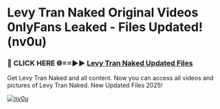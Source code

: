 # Levy Tran Naked Original Videos 0nlyFans Leaked - Files Updated! (nv0u)

<h3>🔴 CLICK HERE 🌐==►► <a href="https://tinyurl.com/up5wt9bj" rel="nofollow">Levy Tran Naked Updated Files</a></h3>

Get Levy Tran Naked and all content. Now you can access all videos and pictures of Levy Tran Naked. New Updated Files 2025!

[![nv0u](https://i.imgur.com/ABiUzMV.gif)](https://tinyurl.com/up5wt9bj)
